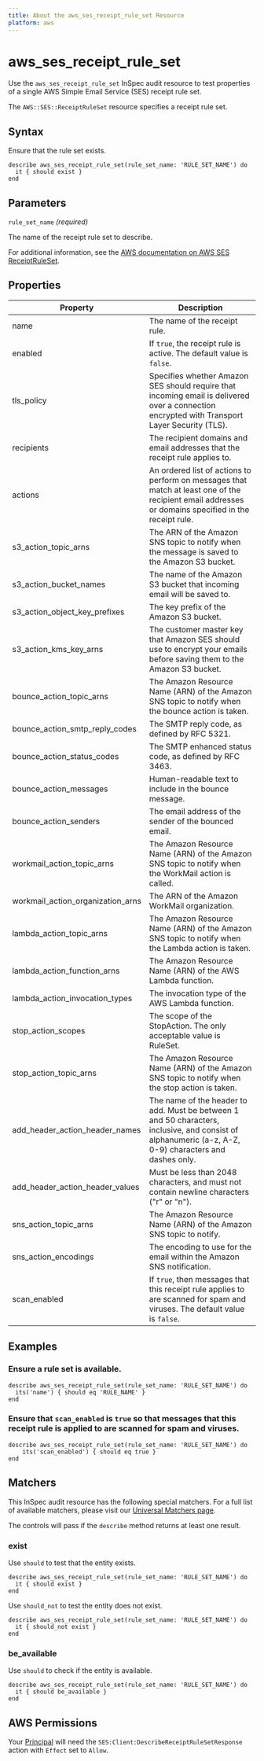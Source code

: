 ```yaml
---
title: About the aws_ses_receipt_rule_set Resource
platform: aws
---
```


# aws_ses_receipt_rule_set

Use the `aws_ses_receipt_rule_set` InSpec audit resource to test properties of a single AWS Simple Email Service (SES) receipt rule set.

The `AWS::SES::ReceiptRuleSet` resource specifies a receipt rule set.

## Syntax

Ensure that the rule set exists.

    describe aws_ses_receipt_rule_set(rule_set_name: 'RULE_SET_NAME') do
      it { should exist }
    end

## Parameters

`rule_set_name` _(required)_

The name of the receipt rule set to describe.

For additional information, see the [AWS documentation on AWS SES ReceiptRuleSet](https://docs.aws.amazon.com/AWSCloudFormation/latest/UserGuide/aws-resource-ses-receiptruleset.html).

## Properties

| Property | Description |
| --- | --- |
| name | The name of the receipt rule. |
| enabled | If `true`, the receipt rule is active. The default value is `false`. |
| tls_policy | Specifies whether Amazon SES should require that incoming email is delivered over a connection encrypted with Transport Layer Security (TLS). |
| recipients | The recipient domains and email addresses that the receipt rule applies to. |
| actions | An ordered list of actions to perform on messages that match at least one of the recipient email addresses or domains specified in the receipt rule. |
| s3_action_topic_arns | The ARN of the Amazon SNS topic to notify when the message is saved to the Amazon S3 bucket. |
| s3_action_bucket_names | The name of the Amazon S3 bucket that incoming email will be saved to. |
| s3_action_object_key_prefixes | The key prefix of the Amazon S3 bucket. |
| s3_action_kms_key_arns | The customer master key that Amazon SES should use to encrypt your emails before saving them to the Amazon S3 bucket. |
| bounce_action_topic_arns | The Amazon Resource Name (ARN) of the Amazon SNS topic to notify when the bounce action is taken. |
| bounce_action_smtp_reply_codes | The SMTP reply code, as defined by RFC 5321. |
| bounce_action_status_codes | The SMTP enhanced status code, as defined by RFC 3463. |
| bounce_action_messages | Human-readable text to include in the bounce message. |
| bounce_action_senders | The email address of the sender of the bounced email. |
| workmail_action_topic_arns | The Amazon Resource Name (ARN) of the Amazon SNS topic to notify when the WorkMail action is called. |
| workmail_action_organization_arns | The ARN of the Amazon WorkMail organization. |
| lambda_action_topic_arns | The Amazon Resource Name (ARN) of the Amazon SNS topic to notify when the Lambda action is taken. |
| lambda_action_function_arns | The Amazon Resource Name (ARN) of the AWS Lambda function. |
| lambda_action_invocation_types | The invocation type of the AWS Lambda function. |
| stop_action_scopes | The scope of the StopAction. The only acceptable value is RuleSet. |
| stop_action_topic_arns | The Amazon Resource Name (ARN) of the Amazon SNS topic to notify when the stop action is taken. |
| add_header_action_header_names | The name of the header to add. Must be between 1 and 50 characters, inclusive, and consist of alphanumeric (a-z, A-Z, 0-9) characters and dashes only. |
| add_header_action_header_values | Must be less than 2048 characters, and must not contain newline characters ("r" or "n"). |
| sns_action_topic_arns | The Amazon Resource Name (ARN) of the Amazon SNS topic to notify. |
| sns_action_encodings | The encoding to use for the email within the Amazon SNS notification. |
| scan_enabled | If `true`, then messages that this receipt rule applies to are scanned for spam and viruses. The default value is `false`. |

## Examples

### Ensure a rule set is available.

    describe aws_ses_receipt_rule_set(rule_set_name: 'RULE_SET_NAME') do
      its('name') { should eq 'RULE_NAME' }
    end

### Ensure that `scan_enabled` is `true` so that messages that this receipt rule is applied to are scanned for spam and viruses.

    describe aws_ses_receipt_rule_set(rule_set_name: 'RULE_SET_NAME') do
        its('scan_enabled') { should eq true }
    end

## Matchers

This InSpec audit resource has the following special matchers. For a full list of available matchers, please visit our [Universal Matchers page](https://www.inspec.io/docs/reference/matchers/).

The controls will pass if the `describe` method returns at least one result.

### exist

Use `should` to test that the entity exists.

    describe aws_ses_receipt_rule_set(rule_set_name: 'RULE_SET_NAME') do
      it { should exist }
    end

Use `should_not` to test the entity does not exist.

    describe aws_ses_receipt_rule_set(rule_set_name: 'RULE_SET_NAME') do
      it { should_not exist }
    end

### be_available

Use `should` to check if the entity is available.

    describe aws_ses_receipt_rule_set(rule_set_name: 'RULE_SET_NAME') do
      it { should be_available }
    end

## AWS Permissions

Your [Principal](https://docs.aws.amazon.com/IAM/latest/UserGuide/intro-structure.html#intro-structure-principal) will need the `SES:Client:DescribeReceiptRuleSetResponse` action with `Effect` set to `Allow`.
